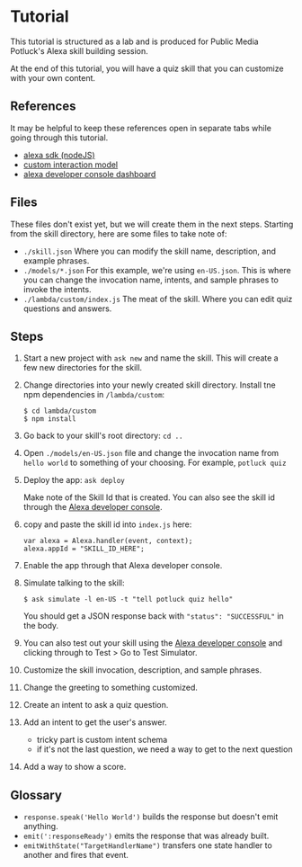 # Tutorial
This tutorial is structured as a lab and is produced for Public Media Potluck's Alexa skill building session.

At the end of this tutorial, you will have a quiz skill that you can customize with your own content.

## References
It may be helpful to keep these references open in separate tabs while going through this tutorial.
* [alexa sdk (nodeJS)](https://github.com/alexa/alexa-skills-kit-sdk-for-nodejs)
* [custom interaction model](https://developer.amazon.com/docs/custom-skills/custom-interaction-model-reference.html)
* [alexa developer console dashboard](https://developer.amazon.com/edw/home.html#/skills)

## Files   
These files don't exist yet, but we will create them in the next steps. Starting from the skill directory, here are some files to take note of:
* `./skill.json` Where you can modify the skill name, description, and example phrases.
* `./models/*.json` For this example, we're using `en-US.json`.  This is where you can change the invocation name, intents, and sample phrases to invoke the intents.
* `./lambda/custom/index.js` The meat of the skill. Where you can edit quiz questions and answers.
   

## Steps
1. Start a new project with `ask new` and name the skill.  This will create a few new directories for the skill.
1. Change directories into your newly created skill directory. Install tne npm dependencies in `/lambda/custom`:
    ```
    $ cd lambda/custom
    $ npm install
    ```
1. Go back to your skill's root directory: `cd ..`
1. Open `./models/en-US.json` file and change the invocation name from `hello world` to something of your choosing. For example, `potluck quiz`
1. Deploy the app:  `ask deploy`
   
   Make note of the Skill Id that is created. You can also see the skill id through the [Alexa developer console](https://developer.amazon.com/edw/home.html#/skills).
   
1. copy and paste the skill id into `index.js` here:
    ```
    var alexa = Alexa.handler(event, context);
    alexa.appId = "SKILL_ID_HERE";
    ```
   
1. Enable the app through that Alexa developer console.
   
1. Simulate talking to the skill:
    ```
    $ ask simulate -l en-US -t "tell potluck quiz hello"
    ```
    You should get a JSON response back with `"status": "SUCCESSFUL"` in the body.

1. You can also test out your skill using the [Alexa developer console](https://developer.amazon.com/edw/home.html#/skills) and clicking through to Test > Go to Test Simulator.
1. Customize the skill invocation, description, and sample phrases.
1. Change the greeting to something customized.
1. Create an intent to ask a quiz question.
1. Add an intent to get the user's answer.
    * tricky part is custom intent schema
    * if it's not the last question, we need a way to get to the next question
1. Add a way to show a score.

## Glossary

* `response.speak('Hello World')` builds the response but doesn't emit anything.
* `emit(':responseReady')` emits the response that was already built.
* `emitWithState("TargetHandlerName")` transfers one state handler to another and fires that event.